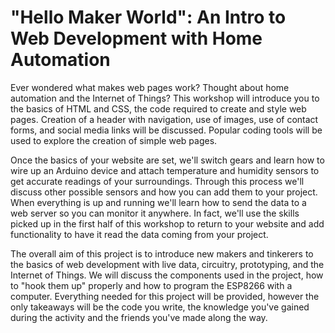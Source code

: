 # "Hello Maker World": An Intro to Web Development with Home Automation

Ever wondered what makes web pages work? Thought about home automation and the Internet of Things?  This workshop will introduce you to the basics of HTML and CSS, the code required to create and style web pages. Creation of a header with navigation, use of images, use of contact forms, and social media links will be discussed. Popular coding tools will be used to explore the creation of simple web pages.

Once the basics of your website are set, we'll switch gears and learn how to wire up an Arduino device and attach temperature and humidity sensors to get accurate readings of your surroundings. Through this process we'll discuss other possible sensors and how you can add them to your project.  When everything is up and running we'll learn how to send the data to a web server so you can monitor it anywhere.  In fact, we'll use the skills picked up in the first half of this workshop to return to your website and add functionality to have it read the data coming from your project.

The overall aim of this project is to introduce new makers and tinkerers to the basics of web development with live data, circuitry, prototyping, and the Internet of Things. We will discuss the components used in the project, how to "hook them up" properly and how to program the ESP8266 with a computer. Everything needed for this project will be provided, however the only takeaways will be the code you write, the knowledge you've gained during the activity and the friends you've made along the way.